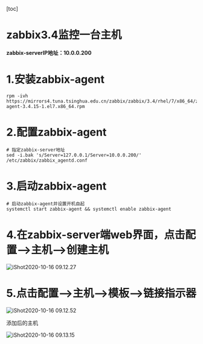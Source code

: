 [toc]



# zabbix3.4监控一台主机

**zabbix-serverIP地址：10.0.0.200**



# 1.安装zabbix-agent

```shell
rpm -ivh https://mirrors4.tuna.tsinghua.edu.cn/zabbix/zabbix/3.4/rhel/7/x86_64/zabbix-agent-3.4.15-1.el7.x86_64.rpm
```



# 2.配置zabbix-agent

```shell
# 指定zabbix-server地址
sed -i.bak 's/Server=127.0.0.1/Server=10.0.0.200/' /etc/zabbix/zabbix_agentd.conf
```



# 3.启动zabbix-agent

```shell
# 启动zabbix-agent并设置开机自起
systemctl start zabbix-agent && systemctl enable zabbix-agent
```



# 4.在zabbix-server端web界面，点击配置-->主机-->创建主机



![iShot2020-10-16 09.12.27](https://gitea.pptfz.cn/pptfz/picgo-images/raw/branch/master/img/iShot2020-10-16%2009.12.27.png)

# 5.点击配置-->主机-->模板-->链接指示器

![iShot2020-10-16 09.12.52](https://gitea.pptfz.cn/pptfz/picgo-images/raw/branch/master/img/iShot2020-10-16%2009.12.52.png)



添加后的主机

![iShot2020-10-16 09.13.15](https://gitea.pptfz.cn/pptfz/picgo-images/raw/branch/master/img/iShot2020-10-16%2009.13.15.png)

